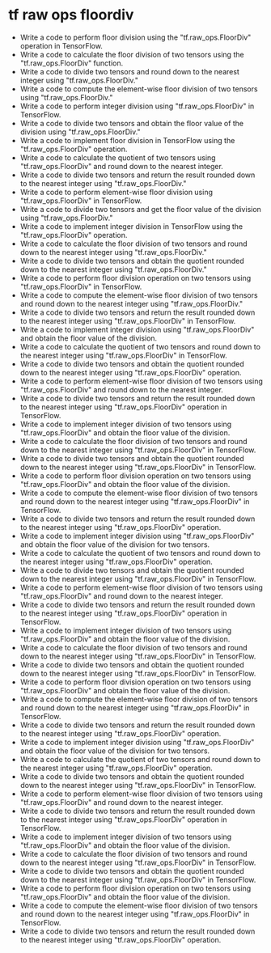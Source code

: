# tf raw ops floordiv

- Write a code to perform floor division using the "tf.raw_ops.FloorDiv" operation in TensorFlow.
- Write a code to calculate the floor division of two tensors using the "tf.raw_ops.FloorDiv" function.
- Write a code to divide two tensors and round down to the nearest integer using "tf.raw_ops.FloorDiv."
- Write a code to compute the element-wise floor division of two tensors using "tf.raw_ops.FloorDiv."
- Write a code to perform integer division using "tf.raw_ops.FloorDiv" in TensorFlow.
- Write a code to divide two tensors and obtain the floor value of the division using "tf.raw_ops.FloorDiv."
- Write a code to implement floor division in TensorFlow using the "tf.raw_ops.FloorDiv" operation.
- Write a code to calculate the quotient of two tensors using "tf.raw_ops.FloorDiv" and round down to the nearest integer.
- Write a code to divide two tensors and return the result rounded down to the nearest integer using "tf.raw_ops.FloorDiv."
- Write a code to perform element-wise floor division using "tf.raw_ops.FloorDiv" in TensorFlow.
- Write a code to divide two tensors and get the floor value of the division using "tf.raw_ops.FloorDiv."
- Write a code to implement integer division in TensorFlow using the "tf.raw_ops.FloorDiv" operation.
- Write a code to calculate the floor division of two tensors and round down to the nearest integer using "tf.raw_ops.FloorDiv."
- Write a code to divide two tensors and obtain the quotient rounded down to the nearest integer using "tf.raw_ops.FloorDiv."
- Write a code to perform floor division operation on two tensors using "tf.raw_ops.FloorDiv" in TensorFlow.
- Write a code to compute the element-wise floor division of two tensors and round down to the nearest integer using "tf.raw_ops.FloorDiv."
- Write a code to divide two tensors and return the result rounded down to the nearest integer using "tf.raw_ops.FloorDiv" in TensorFlow.
- Write a code to implement integer division using "tf.raw_ops.FloorDiv" and obtain the floor value of the division.
- Write a code to calculate the quotient of two tensors and round down to the nearest integer using "tf.raw_ops.FloorDiv" in TensorFlow.
- Write a code to divide two tensors and obtain the quotient rounded down to the nearest integer using "tf.raw_ops.FloorDiv" operation.
- Write a code to perform element-wise floor division of two tensors using "tf.raw_ops.FloorDiv" and round down to the nearest integer.
- Write a code to divide two tensors and return the result rounded down to the nearest integer using "tf.raw_ops.FloorDiv" operation in TensorFlow.
- Write a code to implement integer division of two tensors using "tf.raw_ops.FloorDiv" and obtain the floor value of the division.
- Write a code to calculate the floor division of two tensors and round down to the nearest integer using "tf.raw_ops.FloorDiv" in TensorFlow.
- Write a code to divide two tensors and obtain the quotient rounded down to the nearest integer using "tf.raw_ops.FloorDiv" in TensorFlow.
- Write a code to perform floor division operation on two tensors using "tf.raw_ops.FloorDiv" and obtain the floor value of the division.
- Write a code to compute the element-wise floor division of two tensors and round down to the nearest integer using "tf.raw_ops.FloorDiv" in TensorFlow.
- Write a code to divide two tensors and return the result rounded down to the nearest integer using "tf.raw_ops.FloorDiv" operation.
- Write a code to implement integer division using "tf.raw_ops.FloorDiv" and obtain the floor value of the division for two tensors.
- Write a code to calculate the quotient of two tensors and round down to the nearest integer using "tf.raw_ops.FloorDiv" operation.
- Write a code to divide two tensors and obtain the quotient rounded down to the nearest integer using "tf.raw_ops.FloorDiv" in TensorFlow.
- Write a code to perform element-wise floor division of two tensors using "tf.raw_ops.FloorDiv" and round down to the nearest integer.
- Write a code to divide two tensors and return the result rounded down to the nearest integer using "tf.raw_ops.FloorDiv" operation in TensorFlow.
- Write a code to implement integer division of two tensors using "tf.raw_ops.FloorDiv" and obtain the floor value of the division.
- Write a code to calculate the floor division of two tensors and round down to the nearest integer using "tf.raw_ops.FloorDiv" in TensorFlow.
- Write a code to divide two tensors and obtain the quotient rounded down to the nearest integer using "tf.raw_ops.FloorDiv" in TensorFlow.
- Write a code to perform floor division operation on two tensors using "tf.raw_ops.FloorDiv" and obtain the floor value of the division.
- Write a code to compute the element-wise floor division of two tensors and round down to the nearest integer using "tf.raw_ops.FloorDiv" in TensorFlow.
- Write a code to divide two tensors and return the result rounded down to the nearest integer using "tf.raw_ops.FloorDiv" operation.
- Write a code to implement integer division using "tf.raw_ops.FloorDiv" and obtain the floor value of the division for two tensors.
- Write a code to calculate the quotient of two tensors and round down to the nearest integer using "tf.raw_ops.FloorDiv" operation.
- Write a code to divide two tensors and obtain the quotient rounded down to the nearest integer using "tf.raw_ops.FloorDiv" in TensorFlow.
- Write a code to perform element-wise floor division of two tensors using "tf.raw_ops.FloorDiv" and round down to the nearest integer.
- Write a code to divide two tensors and return the result rounded down to the nearest integer using "tf.raw_ops.FloorDiv" operation in TensorFlow.
- Write a code to implement integer division of two tensors using "tf.raw_ops.FloorDiv" and obtain the floor value of the division.
- Write a code to calculate the floor division of two tensors and round down to the nearest integer using "tf.raw_ops.FloorDiv" in TensorFlow.
- Write a code to divide two tensors and obtain the quotient rounded down to the nearest integer using "tf.raw_ops.FloorDiv" in TensorFlow.
- Write a code to perform floor division operation on two tensors using "tf.raw_ops.FloorDiv" and obtain the floor value of the division.
- Write a code to compute the element-wise floor division of two tensors and round down to the nearest integer using "tf.raw_ops.FloorDiv" in TensorFlow.
- Write a code to divide two tensors and return the result rounded down to the nearest integer using "tf.raw_ops.FloorDiv" operation.